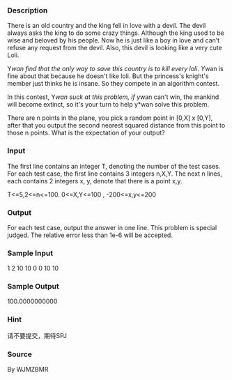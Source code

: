 
### Description
There is an old country and the king fell in love with a devil. The devil always asks the king to do some crazy things. Although the king used to be wise and beloved by his people. Now he is just like a boy in love and can’t refuse any request from the devil. Also, this devil is looking like a very cute Loli.

Y*wan find that the only way to save this country is to kill every loli. Y*wan is fine about that because he doesn't like loli. But the princess's knight's member just thinks he is insane. So they compete in an algorithm contest.

In this contest, Y*wan suck at this problem, if y*wan can't win, the mankind will become extinct, so it's your turn to help y*wan solve this problem.

There are n points in the plane, you pick a random point in [0,X] x [0,Y], after that you output the second nearest squared distance from this point to those n points. What is the expectation of your output?

### Input
The first line contains an integer T, denoting the number of the test cases.
For each test case, the first line contains 3 integers n,X,Y.
The next n lines, each contains 2 integers x, y, denote that there is a point x,y.

T<=5,2<=n<=100.
0<=X,Y<=100 , -200<=x,y<=200

### Output

For each test case, output the answer in one line.
This problem is special judged. The relative error less than 1e-6 will be accepted.


### Sample Input
1
2 10 10
0 0
10 10
### Sample Output
100.0000000000

### Hint
请不要提交，期待SPJ

### Source
By WJMZBMR